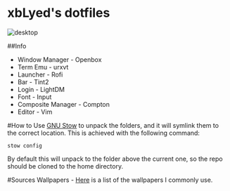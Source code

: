 xbLyed's dotfiles
=====================

![desktop](http://i.imgur.com/K2rvc6Y.png)


##Info
* Window Manager - Openbox
* Term Emu - urxvt
* Launcher - Rofi
* Bar - Tint2
* Login - LightDM
* Font - Input
* Composite Manager - Compton
* Editor - Vim


#How to
Use [GNU Stow](https://www.gnu.org/software/stow/manual/stow.html) to unpack the folders, and it will symlink them to the correct location. This is achieved with the following command:

    stow config
    
By default this will unpack to the folder above the current one, so the repo should be cloned to the home directory.


#Sources
Wallpapers - [Here](http://imgur.com/a/8dlRM) is a list of the wallpapers I commonly use.
